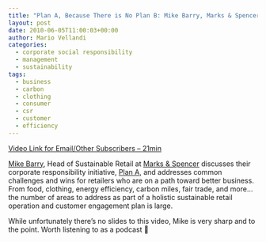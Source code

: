 ```yaml
---
title: "Plan A, Because There is No Plan B: Mike Barry, Marks & Spencer"
layout: post
date: 2010-06-05T11:00:03+00:00
author: Mario Vellandi
categories:
  - corporate social responsibility
  - management
  - sustainability
tags:
  - business
  - carbon
  - clothing
  - consumer
  - csr
  - customer
  - efficiency
---
```

[Video Link for Email/Other Subscribers &#8211; 21min](http://vimeo.com/11383807)

[Mike Barry](http://sustainablelifemedia.com/innovator/mike_barry), Head of Sustainable Retail at [Marks & Spencer](http://www.marksandspencer.com/) discusses their corporate responsibility initiative, [Plan A](http://plana.marksandspencer.com/), and addresses common challenges and wins for retailers who are on a path toward better business. From food, clothing, energy efficiency, carbon miles, fair trade, and more&#8230;the number of areas to address as part of a holistic sustainable retail operation and customer engagement plan is large.

While unfortunately there&#8217;s no slides to this video, Mike is very sharp and to the point. Worth listening to as a podcast 🙂
